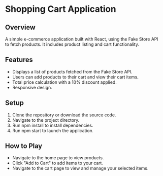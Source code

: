 # Shopping Cart Application

## Overview
A simple e-commerce application built with React, using the Fake Store API to fetch products. It includes product listing and cart functionality.

## Features
- Displays a list of products fetched from the Fake Store API.
- Users can add products to their cart and view their cart items.
- Total price calculation with a 10% discount applied.
- Responsive design.

## Setup
1. Clone the repository or download the source code.
2. Navigate to the project directory.
3. Run npm install to install dependencies.
4. Run npm start to launch the application.

## How to Play
- Navigate to the home page to view products.
- Click "Add to Cart" to add items to your cart.
- Navigate to the cart page to view and manage your selected items.
